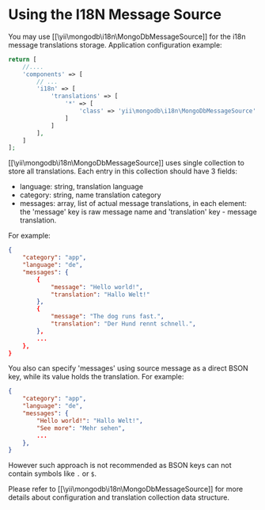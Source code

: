 Using the I18N Message Source
=============================

You may use [[\yii\mongodb\i18n\MongoDbMessageSource]] for the i18n message translations storage.
Application configuration example:

```php
return [
    //....
    'components' => [
        // ...
        'i18n' => [
            'translations' => [
                '*' => [
                    'class' => 'yii\mongodb\i18n\MongoDbMessageSource'
                ]
            ]
        ],
    ]
];
```

[[\yii\mongodb\i18n\MongoDbMessageSource]] uses single collection to store all translations.
Each entry in this collection should have 3 fields:

 - language: string, translation language
 - category: string, name translation category
 - messages: array, list of actual message translations, in each element: the 'message' key is raw message name
   and 'translation' key - message translation.

For example:

```json
{
    "category": "app",
    "language": "de",
    "messages": {
        {
            "message": "Hello world!",
            "translation": "Hallo Welt!"
        },
        {
            "message": "The dog runs fast.",
            "translation": "Der Hund rennt schnell.",
        },
        ...
    },
}
```

You also can specify 'messages' using source message as a direct BSON key, while its value holds the translation.
For example:

```json
{
    "category": "app",
    "language": "de",
    "messages": {
        "Hello world!": "Hallo Welt!",
        "See more": "Mehr sehen",
        ...
    },
}
```

However such approach is not recommended as BSON keys can not contain symbols like `.` or `$`.

Please refer to [[\yii\mongodb\i18n\MongoDbMessageSource]] for more details about configuration and translation
collection data structure.